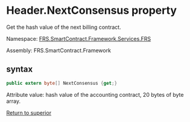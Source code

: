 # Header.NextConsensus property

Get the hash value of the next billing contract.

Namespace: [FRS.SmartContract.Framework.Services.FRS](../../FRS.md)

Assembly: FRS.SmartContract.Framework

## syntax

```c#
public extern byte[] NextConsensus {get;}
```

Attribute value: hash value of the accounting contract, 20 bytes of byte array.



[Return to superior](../header.md)
